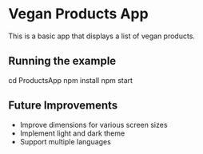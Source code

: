 # Vegan Products App

This is a basic app that displays a list of vegan products.

## Running the example

cd ProductsApp
npm install
npm start

## Future Improvements

- Improve dimensions for various screen sizes
- Implement light and dark theme
- Support multiple languages